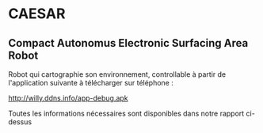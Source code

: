 # CAESAR
## Compact Autonomus Electronic Surfacing Area Robot

Robot qui cartographie son environnement, controllable à partir de l'application suivante à télécharger sur téléphone :

http://willy.ddns.info/app-debug.apk

Toutes les informations nécessaires sont disponibles dans notre rapport ci-dessus
